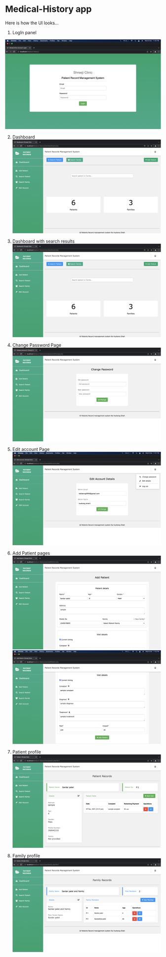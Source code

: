 # Medical-History app
Here is how the UI looks...
1. LogIn panel

![login panel](https://github.com/Kelta-King/Medical-History/blob/main/UI-Images/login%20panel.png)

2. Dashboard
![Dashboard](https://github.com/Kelta-King/Medical-History/blob/main/UI-Images/dashboard.png)

3. Dashboard with search results
![Dashboard with search results](https://github.com/Kelta-King/Medical-History/blob/main/UI-Images/dashboard.png)

4. Change Password Page
![Change password page](https://github.com/Kelta-King/Medical-History/blob/main/UI-Images/change%20password.png)

5. Edit account Page
![Edit account page](https://github.com/Kelta-King/Medical-History/blob/main/UI-Images/edit%20account.png)

6. Add Patient pages
![Add patient page](https://github.com/Kelta-King/Medical-History/blob/main/UI-Images/add%20patient%201.png)
![Add patient page](https://github.com/Kelta-King/Medical-History/blob/main/UI-Images/add%20patient%202.png)

7. Patient profile
![Patient profile](https://github.com/Kelta-King/Medical-History/blob/main/UI-Images/patient%20profile.png)

8. Family profile
![Family profile](https://github.com/Kelta-King/Medical-History/blob/main/UI-Images/family%20profile.png)
